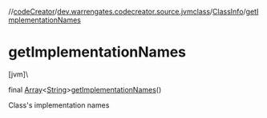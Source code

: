 //[codeCreator](../../../index.md)/[dev.warrengates.codecreator.source.jvmclass](../index.md)/[ClassInfo](index.md)/[getImplementationNames](get-implementation-names.md)

# getImplementationNames

[jvm]\

final [Array](https://kotlinlang.org/api/latest/jvm/stdlib/kotlin/-array/index.html)&lt;[String](https://docs.oracle.com/javase/8/docs/api/java/lang/String.html)&gt;[getImplementationNames](get-implementation-names.md)()

Class's implementation names
